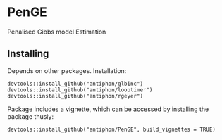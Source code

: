 # PenGE
Penalised Gibbs model Estimation


## Installing

Depends on other packages. Installation:

```
devtools::install_github("antiphon/glbinc")
devtools::install_github("antiphon/looptimer")
devtools::install_github("antiphon/rgeyer")

```

Package includes a vignette, which can be accessed by installing the package thusly:

```
devtools::install_github("antiphon/PenGE", build_vignettes = TRUE)
```
